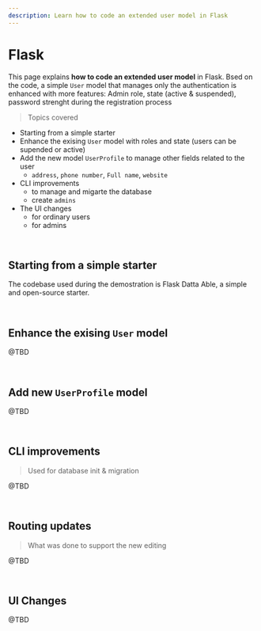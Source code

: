 ```yaml
---
description: Learn how to code an extended user model in Flask
---
```


# Flask

This page explains **how to code an extended user model** in Flask. Bsed on the code, a simple `User` model that manages only the authentication is enhanced with more features: Admin role, state (active & suspended), password strenght during the registration process

> Topics covered

* Starting from a simple starter
* Enhance the exising `User` model with roles and state (users can be supended or active)
* Add the new model `UserProfile` to manage other fields related to the user
  - `address`, `phone number`, `Full name`, `website`
* CLI improvements
  - to manage and migarte the database
  - create `admins`   
* The UI changes 
  - for ordinary users
  - for admins

<br />

## Starting from a simple starter 

The codebase used during the demostration is Flask Datta Able, a simple and open-source starter. 

<br />

## Enhance the exising `User` model

@TBD

<br />

## Add new `UserProfile` model

@TBD

<br />

## CLI improvements

> Used for database init & migration

@TBD

<br />

## Routing updates 

> What was done to support the new editing 

@TBD

<br />

## UI Changes 

@TBD


